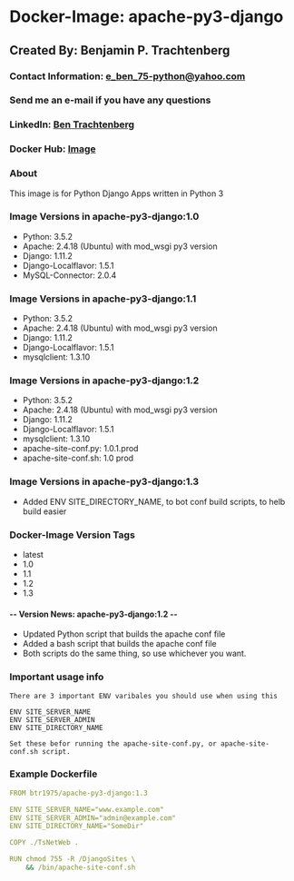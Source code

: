 # Docker-Image: apache-py3-django

## Created By: Benjamin P. Trachtenberg 

### Contact Information:  e_ben_75-python@yahoo.com
### Send me an e-mail if you have any questions

### LinkedIn: [Ben Trachtenberg](https://www.linkedin.com/in/ben-trachtenberg-3a78496)
### Docker Hub: [Image](https://hub.docker.com/r/btr1975/apache-py3-django/)

### About

This image is for Python Django Apps written in Python 3

### Image Versions in apache-py3-django:1.0

* Python: 3.5.2
* Apache: 2.4.18 (Ubuntu) with mod_wsgi py3 version
* Django: 1.11.2
* Django-Localflavor: 1.5.1
* MySQL-Connector: 2.0.4

### Image Versions in apache-py3-django:1.1

* Python: 3.5.2
* Apache: 2.4.18 (Ubuntu) with mod_wsgi py3 version
* Django: 1.11.2
* Django-Localflavor: 1.5.1
* mysqlclient: 1.3.10

### Image Versions in apache-py3-django:1.2

* Python: 3.5.2
* Apache: 2.4.18 (Ubuntu) with mod_wsgi py3 version
* Django: 1.11.2
* Django-Localflavor: 1.5.1
* mysqlclient: 1.3.10
* apache-site-conf.py: 1.0.1.prod
* apache-site-conf.sh: 1.0 prod

### Image Versions in apache-py3-django:1.3

* Added ENV SITE_DIRECTORY_NAME, to bot conf build scripts, to helb build easier

### Docker-Image Version Tags
* latest
* 1.0
* 1.1
* 1.2
* 1.3

#### -- Version News: apache-py3-django:1.2 --
* Updated Python script that builds the apache conf file
* Added a bash script that builds the apache conf file
* Both scripts do the same thing, so use whichever you want.

### Important usage info
```
There are 3 important ENV varibales you should use when using this

ENV SITE_SERVER_NAME
ENV SITE_SERVER_ADMIN
ENV SITE_DIRECTORY_NAME

Set these befor running the apache-site-conf.py, or apache-site-conf.sh script.

```

### Example Dockerfile
```yaml
FROM btr1975/apache-py3-django:1.3

ENV SITE_SERVER_NAME="www.example.com"
ENV SITE_SERVER_ADMIN="admin@example.com"
ENV SITE_DIRECTORY_NAME="SomeDir"

COPY ./TsNetWeb .

RUN chmod 755 -R /DjangoSites \
    && /bin/apache-site-conf.sh

```




